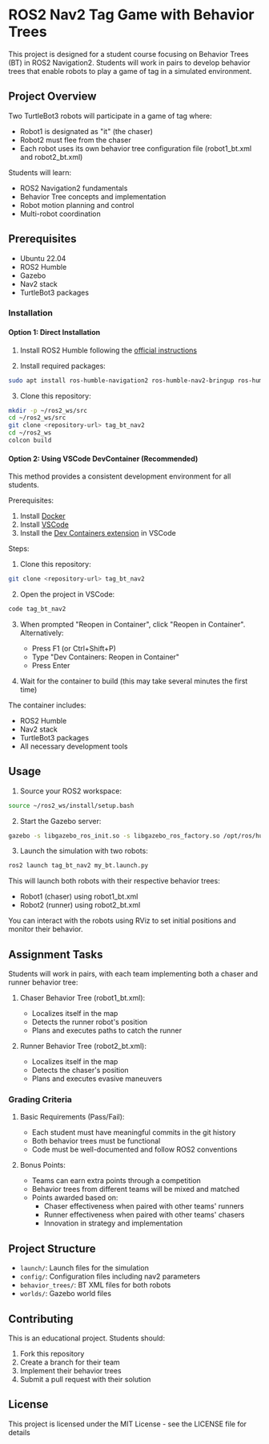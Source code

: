 # ROS2 Nav2 Tag Game with Behavior Trees

This project is designed for a student course focusing on Behavior Trees (BT) in ROS2 Navigation2. Students will work in pairs to develop behavior trees that enable robots to play a game of tag in a simulated environment.

## Project Overview

Two TurtleBot3 robots will participate in a game of tag where:
- Robot1 is designated as "it" (the chaser)
- Robot2 must flee from the chaser
- Each robot uses its own behavior tree configuration file (robot1_bt.xml and robot2_bt.xml)

Students will learn:
- ROS2 Navigation2 fundamentals
- Behavior Tree concepts and implementation
- Robot motion planning and control
- Multi-robot coordination

## Prerequisites

- Ubuntu 22.04
- ROS2 Humble
- Gazebo
- Nav2 stack
- TurtleBot3 packages

### Installation

#### Option 1: Direct Installation

1. Install ROS2 Humble following the [official instructions](https://docs.ros.org/en/humble/Installation.html)

2. Install required packages:
```bash
sudo apt install ros-humble-navigation2 ros-humble-nav2-bringup ros-humble-turtlebot3*
```

3. Clone this repository:
```bash
mkdir -p ~/ros2_ws/src
cd ~/ros2_ws/src
git clone <repository-url> tag_bt_nav2
cd ~/ros2_ws
colcon build
```

#### Option 2: Using VSCode DevContainer (Recommended)

This method provides a consistent development environment for all students.

Prerequisites:
1. Install [Docker](https://docs.docker.com/engine/install/ubuntu/)
2. Install [VSCode](https://code.visualstudio.com/)
3. Install the [Dev Containers extension](https://marketplace.visualstudio.com/items?itemName=ms-vscode-remote.remote-containers) in VSCode

Steps:
1. Clone this repository:
```bash
git clone <repository-url> tag_bt_nav2
```

2. Open the project in VSCode:
```bash
code tag_bt_nav2
```

3. When prompted "Reopen in Container", click "Reopen in Container". Alternatively:
   - Press F1 (or Ctrl+Shift+P)
   - Type "Dev Containers: Reopen in Container"
   - Press Enter

4. Wait for the container to build (this may take several minutes the first time)

The container includes:
- ROS2 Humble
- Nav2 stack
- TurtleBot3 packages
- All necessary development tools

## Usage

1. Source your ROS2 workspace:
```bash
source ~/ros2_ws/install/setup.bash
```

2. Start the Gazebo server:
```bash
gazebo -s libgazebo_ros_init.so -s libgazebo_ros_factory.so /opt/ros/humble/share/nav2_bringup/worlds/world_only.model
```

3. Launch the simulation with two robots:
```bash
ros2 launch tag_bt_nav2 my_bt.launch.py
```

This will launch both robots with their respective behavior trees:
- Robot1 (chaser) using robot1_bt.xml
- Robot2 (runner) using robot2_bt.xml

You can interact with the robots using RViz to set initial positions and monitor their behavior.

## Assignment Tasks

Students will work in pairs, with each team implementing both a chaser and runner behavior tree:

1. Chaser Behavior Tree (robot1_bt.xml):
   - Localizes itself in the map
   - Detects the runner robot's position
   - Plans and executes paths to catch the runner

2. Runner Behavior Tree (robot2_bt.xml):
   - Localizes itself in the map
   - Detects the chaser's position
   - Plans and executes evasive maneuvers

### Grading Criteria

1. Basic Requirements (Pass/Fail):
   - Each student must have meaningful commits in the git history
   - Both behavior trees must be functional
   - Code must be well-documented and follow ROS2 conventions

2. Bonus Points:
   - Teams can earn extra points through a competition
   - Behavior trees from different teams will be mixed and matched
   - Points awarded based on:
     - Chaser effectiveness when paired with other teams' runners
     - Runner effectiveness when paired with other teams' chasers
     - Innovation in strategy and implementation

## Project Structure

- `launch/`: Launch files for the simulation
- `config/`: Configuration files including nav2 parameters
- `behavior_trees/`: BT XML files for both robots
- `worlds/`: Gazebo world files

## Contributing

This is an educational project. Students should:
1. Fork this repository
2. Create a branch for their team
3. Implement their behavior trees
4. Submit a pull request with their solution

## License

This project is licensed under the MIT License - see the LICENSE file for details

